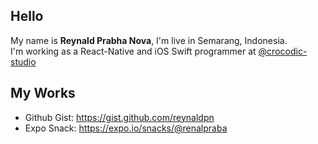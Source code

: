 ## Hello

My name is **Reynald Prabha Nova**, I'm live in Semarang, Indonesia.
<br/>I'm working as a React-Native and iOS Swift programmer at [@crocodic-studio](https://github.com/crocodic-studio)

## My Works

- Github Gist: https://gist.github.com/reynaldpn
- Expo Snack: https://expo.io/snacks/@renalpraba
